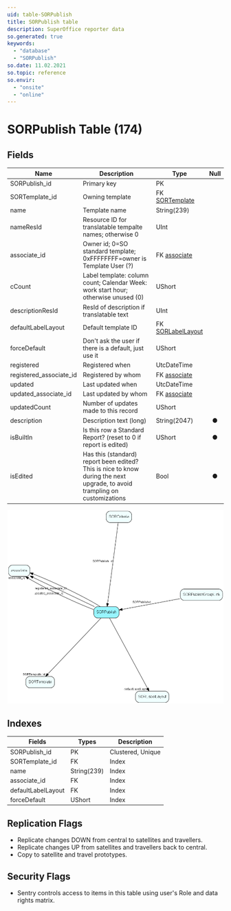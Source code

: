 ```yaml
---
uid: table-SORPublish
title: SORPublish table
description: SuperOffice reporter data
so.generated: true
keywords:
  - "database"
  - "SORPublish"
so.date: 11.02.2021
so.topic: reference
so.envir:
  - "onsite"
  - "online"
---
```


# SORPublish Table (174)

## Fields

| Name | Description | Type | Null |
|------|-------------|------|:----:|
|SORPublish\_id|Primary key|PK| |
|SORTemplate\_id|Owning template|FK [SORTemplate](sortemplate.md)| |
|name|Template name|String(239)| |
|nameResId|Resource ID for translatable tempalte names; otherwise 0|UInt| |
|associate\_id|Owner id; 0=SO standard template; 0xFFFFFFFF=owner is Template User (?)|FK [associate](associate.md)| |
|cCount|Label template: column count; Calendar Week: work start hour; otherwise unused (0)|UShort| |
|descriptionResId|ResId of description if translatable text|UInt| |
|defaultLabelLayout|Default template ID|FK [SORLabelLayout](sorlabellayout.md)| |
|forceDefault|Don&apos;t ask the user if there is a default, just use it|UShort| |
|registered|Registered when|UtcDateTime| |
|registered\_associate\_id|Registered by whom|FK [associate](associate.md)| |
|updated|Last updated when|UtcDateTime| |
|updated\_associate\_id|Last updated by whom|FK [associate](associate.md)| |
|updatedCount|Number of updates made to this record|UShort| |
|description|Description text (long)|String(2047)|&#x25CF;|
|isBuiltIn|Is this row a Standard Report? (reset to 0 if report is edited)|UShort|&#x25CF;|
|isEdited|Has this (standard) report been edited? This is nice to know during the next upgrade, to avoid trampling on customizations|Bool|&#x25CF;|


![SORPublish table relationship diagram](./media/SORPublish.png)

## Indexes

| Fields | Types | Description |
|--------|-------|-------------|
|SORPublish\_id |PK |Clustered, Unique |
|SORTemplate\_id |FK |Index |
|name |String(239) |Index |
|associate\_id |FK |Index |
|defaultLabelLayout |FK |Index |
|forceDefault |UShort |Index |

## Replication Flags

* Replicate changes DOWN from central to satellites and travellers.
* Replicate changes UP from satellites and travellers back to central.
* Copy to satellite and travel prototypes.

## Security Flags

* Sentry controls access to items in this table using user's Role and data rights matrix.

